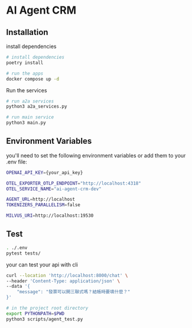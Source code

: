 # AI Agent CRM

## Installation

install dependencies
```bash
# install dependencies
poetry install

# run the apps
docker compose up -d
```

Run the services
```bash
# run a2a services
python3 a2a_services.py

# run main service
python3 main.py
```

## Environment Variables

you'll need to set the following environment variables or add them to your .env file:
```bash
OPENAI_API_KEY={your_api_key}

OTEL_EXPORTER_OTLP_ENDPOINT="http://localhost:4318"
OTEL_SERVICE_NAME="ai-agent-crm-dev"

AGENT_URL=http://localhost
TOKENIZERS_PARALLELISM=false

MILVUS_URI=http://localhost:19530
```

## Test
```bash
. ./.env
pytest tests/
```

your can test your api with cli
```bash
curl --location 'http://localhost:8000/chat' \
--header 'Content-Type: application/json' \
--data '{
    "message": "發票可以開三聯式嗎？結帳時要填什麼？"
}'
```

```bash
# in the project root directory
export PYTHONPATH=$PWD
python3 scripts/agent_test.py
```
